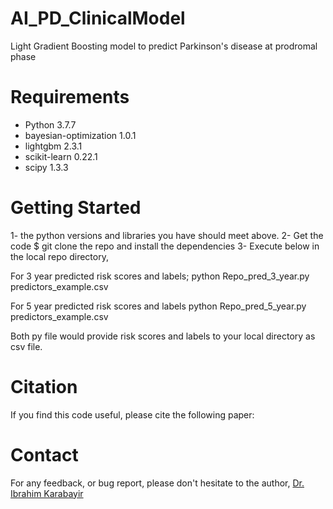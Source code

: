 # AI_PD_ClinicalModel
Light Gradient Boosting model to predict Parkinson's disease at prodromal phase

# Requirements

* Python 3.7.7
* bayesian-optimization     1.0.1
* lightgbm                  2.3.1
* scikit-learn              0.22.1
* scipy                     1.3.3


# Getting Started
1- the python versions and libraries you have should meet above.
2- Get the code $ git clone the repo and install the dependencies
3- Execute below in the local repo directory,

For 3 year predicted risk scores and labels;
python Repo_pred_3_year.py predictors_example.csv

For 5 year predicted risk scores and labels
python Repo_pred_5_year.py predictors_example.csv

Both py file would provide risk scores and labels to your local directory as csv file.

# Citation

If you find this code useful, please cite the following paper:

# Contact

For any feedback, or bug report, please don't hesitate to the author, [Dr. Ibrahim Karabayir](mailto:ikarabayir@luc.edu?subject=[AI_PD_ClinicalModel])

 
